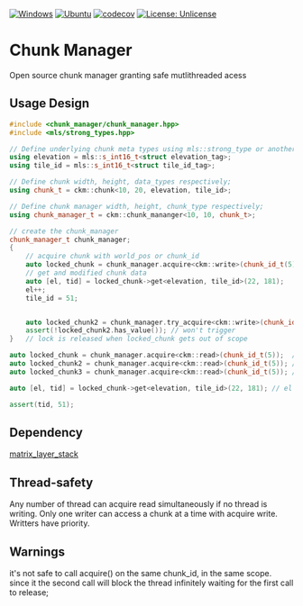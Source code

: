 [![Windows](https://github.com/FrancoisSestier/chunk_manager/actions/workflows/windows.yml/badge.svg)](https://github.com/FrancoisSestier/chunk_manager/actions/workflows/windows.yml) [![Ubuntu](https://github.com/FrancoisSestier/chunk_manager/actions/workflows/ubuntu.yml/badge.svg)](https://github.com/FrancoisSestier/chunk_manager/actions/workflows/ubuntu.yml) [![codecov](https://codecov.io/gh/FrancoisSestier/chunk_manager/branch/master/graph/badge.svg?token=ZPDP1TAO3Z)](https://codecov.io/gh/FrancoisSestier/chunk_manager) [![License: Unlicense](https://img.shields.io/badge/license-Unlicense-blue.svg)](http://unlicense.org/)

# Chunk Manager
Open source chunk manager granting safe mutlithreaded acess 

## Usage Design
```c++
#include <chunk_manager/chunk_manager.hpp>
#include <mls/strong_types.hpp>

// Define underlying chunk meta types using mls::strong_type or another strong type implementation
using elevation = mls::s_int16_t<struct elevation_tag>;
using tile_id = mls::s_int16_t<struct tile_id_tag>;

// Define chunk width, height, data_types respectively;
using chunk_t = ckm::chunk<10, 20, elevation, tile_id>;

// Define chunk manager width, height, chunk_type respectively;
using chunk_manager_t = ckm::chunk_mananger<10, 10, chunk_t>;

// create the chunk_manager
chunk_manager_t chunk_manager;
{
    // acquire chunk with world_pos or chunk_id
    auto locked_chunk = chunk_manager.acquire<ckm::write>(chunk_id_t(5)); 
    // get and modified chunk data
    auto [el, tid] = locked_chunk->get<elevation, tile_id>(22, 181);
    el++;
    tile_id = 51;


    auto locked_chunk2 = chunk_manager.try_acquire<ckm::write>(chunk_id_t(5));
    assert(!locked_chunk2.has_value()); // won't trigger 
}   // lock is released when locked_chunk gets out of scope

auto locked_chunk = chunk_manager.acquire<ckm::read>(chunk_id_t(5));  // multiple instance can acquire<read> concurrently
auto locked_chunk2 = chunk_manager.acquire<ckm::read>(chunk_id_t(5)); // if no thread is writing at the same time
auto locked_chunk3 = chunk_manager.acquire<ckm::read>(chunk_id_t(5)); // 

auto [el, tid] = locked_chunk->get<elevation, tile_id>(22, 181); // el will be of type const elevation&

assert(tid, 51);

```
## Dependency 
[matrix_layer_stack](https://github.com/FrancoisSestier/matrix_layer_stack)

## Thread-safety
Any number of thread can acquire read simultaneously if no thread is writing.
Only one writer can access a chunk at a time with acquire write.
Writters have priority.

## Warnings
it's not safe to call acquire<write>() on the same chunk_id, in the same scope. since it the second call will block the thread infinitely waiting for the first call to release;





